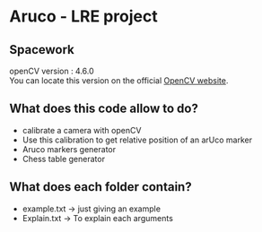# Aruco - LRE project

## Spacework

openCV version : 4.6.0  
You can locate this version on the official [OpenCV website](https://opencv.org/releases/).

## What does this code allow to do? 

- calibrate a camera with openCV 
- Use this calibration to get relative position of an arUco marker
- Aruco markers generator
- Chess table generator
    
## What does each folder contain?
- example.txt &#8594; just giving an example
- Explain.txt &#8594; To explain each arguments
